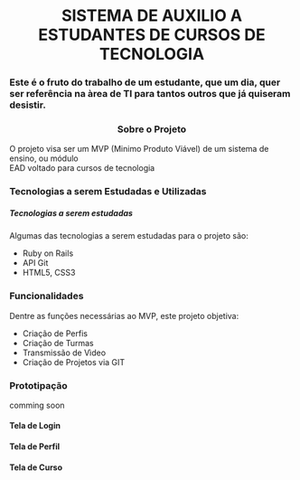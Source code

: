  <h1 align="center"> SISTEMA DE AUXILIO A ESTUDANTES DE CURSOS DE TECNOLOGIA</h1>

<h3> Este é o fruto do trabalho de um estudante, que um dia, quer ser referência na àrea de TI para tantos outros que já quiseram desistir.</h3>

<h3 align="center">Sobre o Projeto</h3>

<p>O projeto visa ser um MVP (Minimo Produto Viável) de um sistema de ensino, ou módulo<br>
EAD voltado para cursos de tecnologia</p>

<h3>Tecnologias a serem Estudadas e Utilizadas</h3>

<h5> Tecnologias a serem estudadas </h5>

<p>Algumas das tecnologias a serem estudadas para o projeto são: </p>

<ul Listagem>
<li> Ruby on Rails</li>
<li>API Git</li>
<li>HTML5, CSS3</li>
</ul>

<h3>Funcionalidades</h3>
<p>Dentre as funções necessárias ao MVP, este projeto objetiva:<br>
</p>
<ul>
  <li>Criação de Perfis</li>
  <li>Criação de Turmas</li>
  <li>Transmissão de Vìdeo</li>
  <li>Criação de Projetos via GIT</li>
</ul>
<h3>Prototipação</h3>
<p>comming soon</p>
<h4>Tela de Login</h4>
<h4>Tela de Perfil</h4>
<h4>Tela de Curso</h4>
<h3></h3>
